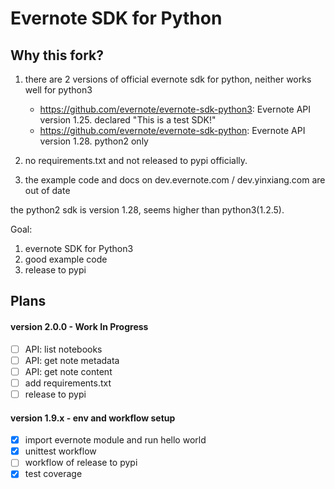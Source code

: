 Evernote SDK for Python
============================================

## Why this fork?

1. there are 2 versions of official evernote sdk for python, neither works well for python3

    - https://github.com/evernote/evernote-sdk-python3: Evernote API version 1.25. declared "This is a test SDK!"
    - https://github.com/evernote/evernote-sdk-python: Evernote API version 1.28. python2 only

2. no requirements.txt and not released to pypi officially.
3. the example code and docs on dev.evernote.com / dev.yinxiang.com are out of date


the python2 sdk is version 1.28, seems higher than python3(1.2.5).

Goal:

1. evernote SDK for Python3
2. good example code
3. release to pypi


## Plans


#### version 2.0.0 - Work In Progress

- [ ] API: list notebooks
- [ ] API: get note metadata
- [ ] API: get note content
- [ ] add requirements.txt
- [ ] release to pypi

#### version 1.9.x - env and workflow setup

- [x] import evernote module and run hello world
- [x] unittest workflow
- [ ] workflow of release to pypi
- [x] test coverage
